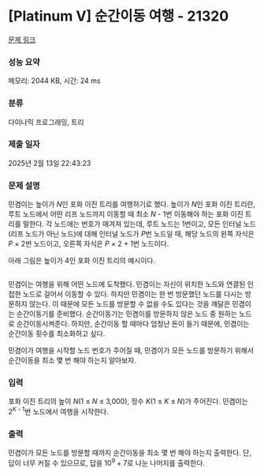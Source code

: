 # [Platinum V] 순간이동 여행 - 21320 

[문제 링크](https://www.acmicpc.net/problem/21320) 

### 성능 요약

메모리: 2044 KB, 시간: 24 ms

### 분류

다이나믹 프로그래밍, 트리

### 제출 일자

2025년 2월 13일 22:43:23

### 문제 설명

<p>민겸이는 높이가 <em>N</em>인 포화 이진 트리를 여행하기로 했다. 높이가 <em>N</em>인 포화 이진 트리란, 루트 노드에서 어떤 리프 노드까지 이동할 때 최소 <em>N </em>- 1번 이동해야 하는 포화 이진 트리를 말한다. 각 노드에는 번호가 매겨져 있는데, 루트 노드는 1번이고, 모든 인터널 노드(리프 노드가 아닌 노드)에 대해 인터널 노드가 <em>P</em>번 노드일 때, 해당 노드의 왼쪽 자식은 <em>P </em>× 2번 노드이고, 오른쪽 자식은 <em>P </em>× 2 + 1번 노드이다.</p>

<p>아래 그림은 높이가 4인 포화 이진 트리의 예시이다.</p>

<p style="text-align: center;"><img alt="" src="https://upload.acmicpc.net/673f1e3d-c966-45ed-a512-590510ce16c2/-/preview/"></p>

<p>민겸이는 여행을 위해 어떤 노드에 도착했다. 민겸이는 자신이 위치한 노드와 연결된 인접한 노드로 걸어서 이동할 수 있다. 하지만 민겸이는 한 번 방문했던 노드를 다시는 방문하지 않는다. 이 때문에 모든 노드를 방문할 수 없을 수도 있다는 것을 깨달은 민겸이는 순간이동기를 준비했다. 순간이동기는 민겸이를 방문하지 않은 노드 중 원하는 노드로 순간이동시켜준다. 하지만, 순간이동 할 때마다 엄청난 돈이 들기 때문에, 민겸이는 순간이동 횟수를 최소화하고 싶다.</p>

<p>민겸이가 여행을 시작할 노드 번호가 주어질 때, 민겸이가 모든 노드를 방문하기 위해서 순간이동을 최소 몇 번 해야 하는지 알아보자.</p>

### 입력 

 <p>포화 이진 트리의 높이 <em>N</em>(1 ≤ <em>N</em> ≤ 3,000), 정수 <em>K</em>(1 ≤ <em>K</em> ≤ <em>N</em>)가 주어진다. 민겸이는 2<sup><em>K </em>- 1</sup>번 노드에서 여행을 시작한다.</p>

### 출력 

 <p>민겸이가 모든 노드를 방문할 때까지 순간이동을 최소 몇 번 해야 하는지 출력한다. 단, 답이 너무 커질 수 있으므로, 답을 10<sup>9 </sup>+ 7로 나눈 나머지를 출력한다.</p>

